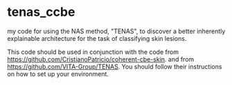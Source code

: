 # tenas_ccbe
my code for using the NAS method, "TENAS", to discover a better inherently explainable architecture for the task of classifying skin lesions.

This code should be used in conjunction with the code from https://github.com/CristianoPatricio/coherent-cbe-skin. and from https://github.com/VITA-Group/TENAS. You should follow their instructions on how to set up your environment.